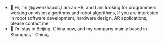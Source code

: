 - 👋 Hi, I’m @gwenzhaodc,I am an HR, and I am looking for programmers working on vision algorithms and robot algorithms, if you are interested in robot software development, hardware design, AR applications, please contact me
- 👀 I’m stay in Beijing, China now, and my company mainly based in Shanghai， China。
